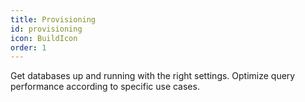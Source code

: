 ```yaml
---
title: Provisioning
id: provisioning
icon: BuildIcon
order: 1
---
```


Get databases up and running with the right settings. Optimize query performance according to specific use cases.
